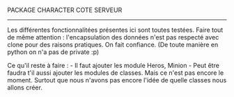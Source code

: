 PACKAGE CHARACTER COTE SERVEUR

------------------------------------------

Les différentes fonctionnalitées présentes ici sont toutes testées. 
Faire tout de même attention : l'encapsulation des données n'est pas respecté avec clone pour des raisons pratiques. On fait confiance. 
(De toute manière en python on n'a pas de private :p)

Ce qu'il reste à faire :
	- Il faut ajouter les module Heros, Minion
	- Peut être faudra t'il aussi ajouter les modules de classes. Mais ce n'est pas encore le moment. Surtout que nous n'avons pas encore l'idée de quelle classes nous allons créer.